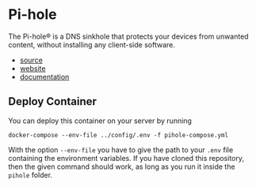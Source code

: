 # Pi-hole

The Pi-hole® is a DNS sinkhole that protects your devices from unwanted content, without installing any client-side software.

- [source](https://github.com/pi-hole/pi-hole)
- [website](https://pi-hole.net)
- [documentation](https://docs.pi-hole.net)

## Deploy Container

You can deploy this container on your server by running

```
docker-compose --env-file ../config/.env -f pihole-compose.yml
```

With the option `--env-file` you have to give the path to your `.env` file containing the environment variables. If you have cloned this repository, then the given command should work, as long as you run it inside the `pihole` folder.
